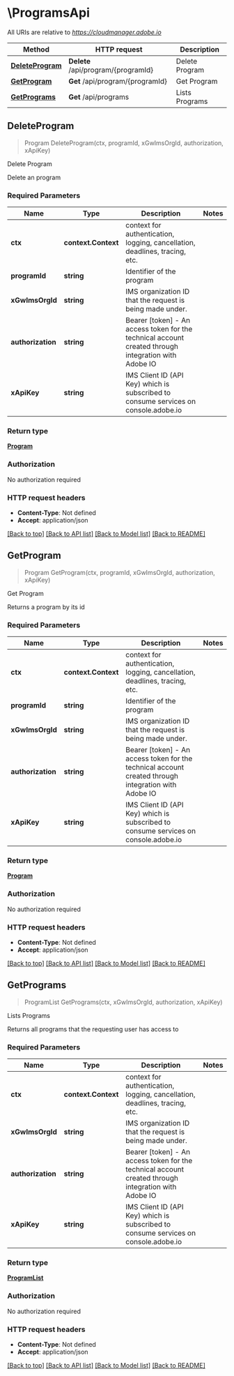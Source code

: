 # \ProgramsApi

All URIs are relative to *https://cloudmanager.adobe.io*

Method | HTTP request | Description
------------- | ------------- | -------------
[**DeleteProgram**](ProgramsApi.md#DeleteProgram) | **Delete** /api/program/{programId} | Delete Program
[**GetProgram**](ProgramsApi.md#GetProgram) | **Get** /api/program/{programId} | Get Program
[**GetPrograms**](ProgramsApi.md#GetPrograms) | **Get** /api/programs | Lists Programs



## DeleteProgram

> Program DeleteProgram(ctx, programId, xGwImsOrgId, authorization, xApiKey)

Delete Program

Delete an program

### Required Parameters


Name | Type | Description  | Notes
------------- | ------------- | ------------- | -------------
**ctx** | **context.Context** | context for authentication, logging, cancellation, deadlines, tracing, etc.
**programId** | **string**| Identifier of the program | 
**xGwImsOrgId** | **string**| IMS organization ID that the request is being made under. | 
**authorization** | **string**| Bearer [token] - An access token for the technical account created through integration with Adobe IO | 
**xApiKey** | **string**| IMS Client ID (API Key) which is subscribed to consume services on console.adobe.io | 

### Return type

[**Program**](Program.md)

### Authorization

No authorization required

### HTTP request headers

- **Content-Type**: Not defined
- **Accept**: application/json

[[Back to top]](#) [[Back to API list]](../README.md#documentation-for-api-endpoints)
[[Back to Model list]](../README.md#documentation-for-models)
[[Back to README]](../README.md)


## GetProgram

> Program GetProgram(ctx, programId, xGwImsOrgId, authorization, xApiKey)

Get Program

Returns a program by its id

### Required Parameters


Name | Type | Description  | Notes
------------- | ------------- | ------------- | -------------
**ctx** | **context.Context** | context for authentication, logging, cancellation, deadlines, tracing, etc.
**programId** | **string**| Identifier of the program | 
**xGwImsOrgId** | **string**| IMS organization ID that the request is being made under. | 
**authorization** | **string**| Bearer [token] - An access token for the technical account created through integration with Adobe IO | 
**xApiKey** | **string**| IMS Client ID (API Key) which is subscribed to consume services on console.adobe.io | 

### Return type

[**Program**](Program.md)

### Authorization

No authorization required

### HTTP request headers

- **Content-Type**: Not defined
- **Accept**: application/json

[[Back to top]](#) [[Back to API list]](../README.md#documentation-for-api-endpoints)
[[Back to Model list]](../README.md#documentation-for-models)
[[Back to README]](../README.md)


## GetPrograms

> ProgramList GetPrograms(ctx, xGwImsOrgId, authorization, xApiKey)

Lists Programs

Returns all programs that the requesting user has access to

### Required Parameters


Name | Type | Description  | Notes
------------- | ------------- | ------------- | -------------
**ctx** | **context.Context** | context for authentication, logging, cancellation, deadlines, tracing, etc.
**xGwImsOrgId** | **string**| IMS organization ID that the request is being made under. | 
**authorization** | **string**| Bearer [token] - An access token for the technical account created through integration with Adobe IO | 
**xApiKey** | **string**| IMS Client ID (API Key) which is subscribed to consume services on console.adobe.io | 

### Return type

[**ProgramList**](programList.md)

### Authorization

No authorization required

### HTTP request headers

- **Content-Type**: Not defined
- **Accept**: application/json

[[Back to top]](#) [[Back to API list]](../README.md#documentation-for-api-endpoints)
[[Back to Model list]](../README.md#documentation-for-models)
[[Back to README]](../README.md)

